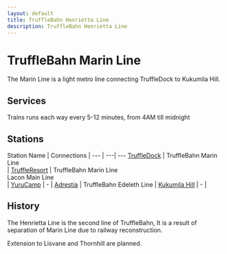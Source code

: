 ```yaml
---
layout: default
title: TruffleBahn Henrietta Line
description: TruffleBahn Henrietta Line
---
```


# TruffleBahn Marin Line
The Marin Line is a light metro line connecting TruffleDock to Kukumila Hill.

## Services
Trains runs each way every 5-12 minutes, from 4AM till midnight

## Stations

Station Name | Connections |
--- | ---| ---
[TruffleDock](/rail-stations/truffledock) | TruffleBahn Marin Line<br> | 
[TruffleResort](/rail-stations/truffleresort) | TruffleBahn Marin Line<br> Lacon Main Line <br>| 
[YuruCamp](/rail-stations/yurucamp) | - | 
[Adrestia](/rail-stations/adrestia) | TruffleBahn Edeleth Line | 
[Kukumila Hill](/rail-stations/kukumila-hill) | - | 


## History
The Henrietta Line is the second line of TruffleBahn, It is a result of separation of Marin Line due to railway reconstruction.

Extension to Lisvane and Thornhill are planned.

